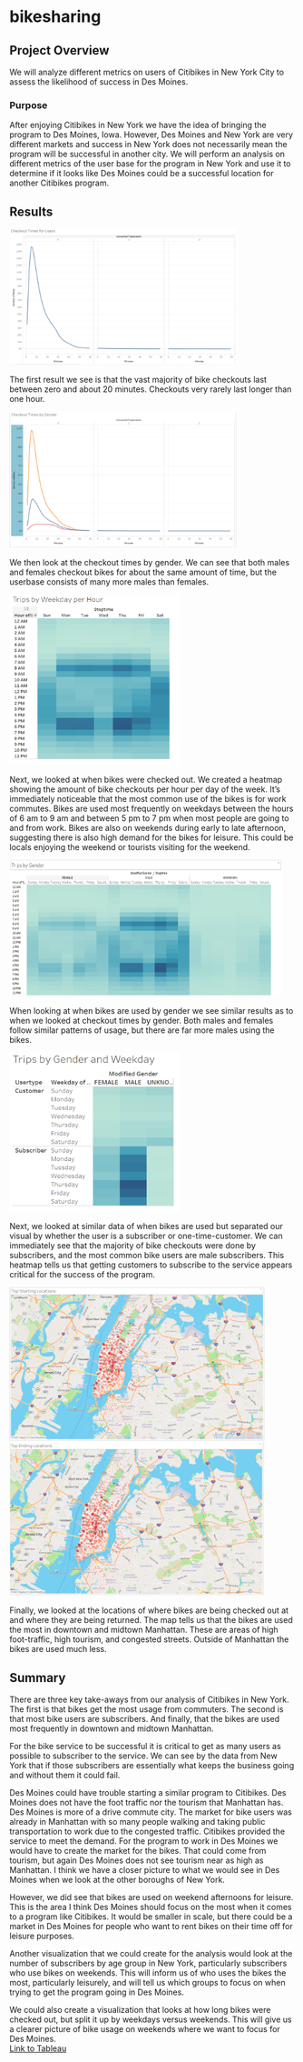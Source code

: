 # bikesharing
## Project Overview
We will analyze different metrics on users of Citibikes in New York City to assess the likelihood of success in Des Moines.

### Purpose
After enjoying Citibikes in New York we have the idea of bringing the program to Des Moines, Iowa.  However, Des Moines and New York are very different markets and success in New York does not necessarily mean the program will be successful in another city.  We will perform an analysis on different metrics of the user base for the program in New York and use it to determine if it looks like Des Moines could be a successful location for another Citibikes program.

## Results
<img src="Tableau_Visualizations/checkout_times.PNG" width="400" height="240"/>

The first result we see is that the vast majority of bike checkouts last between zero and about 20 minutes.  Checkouts very rarely last longer than one hour.  

<img src="Tableau_Visualizations/checkout_times_gender.PNG" width="400" height="240"/>

We then look at the checkout times by gender.  We can see that both males and females checkout bikes for about the same amount of time, but the userbase consists of many more males than females.
 
<img src="Tableau_Visualizations/trips_weekday.PNG" width="300" height="300"/>

Next, we looked at when bikes were checked out.  We created a heatmap showing the amount of bike checkouts per hour per day of the week.  It’s immediately noticeable that the most common use of the bikes is for work commutes.  Bikes are used most frequently on weekdays between the hours of  6 am to 9 am and between 5 pm to 7 pm when most people are going to and from work.  Bikes are also on weekends during early to late afternoon, suggesting there is also high demand for the bikes for leisure.  This could be locals enjoying the weekend or tourists visiting for the weekend. 
 
<img src="Tableau_Visualizations/trips_gender.PNG" width="480" height="240"/>

When looking at when bikes are used by gender we see similar results as to when we looked at checkout times by gender.  Both males and females follow similar patterns of usage, but there are far more males using the bikes.
 
<img src="Tableau_Visualizations/trips_usertype.PNG" width="300" height="280"/>

Next, we looked at similar data of when bikes are used but separated our visual by whether the user is a subscriber or one-time-customer.  We can immediately see that the majority of bike checkouts were done by subscribers, and the most common bike users are male subscribers.  This heatmap tells us that getting customers to subscribe to the service appears critical for the success of the program.
 
<img src="Tableau_Visualizations/starting_locations.PNG" width="450" height="270"/>   <img src="Tableau_Visualizations/ending_locations.PNG" width="450" height="270"/>

Finally, we looked at the locations of where bikes are being checked out at and where they are being returned.  The map tells us that the bikes are used the most in downtown and midtown Manhattan.  These are areas of high foot-traffic, high tourism, and congested streets.  Outside of Manhattan the bikes are used much less.
 
## Summary
There are three key take-aways from our analysis of Citibikes in New York.  The first is that bikes get the most usage from commuters.  The second is that most bike users are subscribers.  And finally, that the bikes are used most frequently in downtown and midtown Manhattan.

For the bike service to be successful it is critical to get as many users as possible to subscriber to the service.  We can see by the data from New York that if those subscribers are essentially what keeps the business going and without them it could fail.

Des Moines could have trouble starting a similar program to Citibikes.  Des Moines does not have the foot traffic nor the tourism that Manhattan has.  Des Moines is more of a drive commute city.  The market for bike users was already in Manhattan with so many people walking and taking public transportation to work due to the congested traffic.  Citibikes provided the service to meet the demand.  For the program to work in Des Moines we would have to create the market for the bikes.  That could come from tourism, but again Des Moines does not see tourism near as high as Manhattan.  I think we have a closer picture to what we would see in Des Moines when we look at the other boroughs of New York.  

However, we did see that bikes are used on weekend afternoons for leisure.  This is the area I think Des Moines should focus on the most when it comes to a program like Citibikes.  It would be smaller in scale, but there could be a market in Des Moines for people who want to rent bikes on their time off for leisure purposes.

Another visualization that we could create for the analysis would look at the number of subscribers by age group in New York, particularly subscribers who use bikes on weekends.  This will inform us of who uses the bikes the most, particularly leisurely, and will tell us which groups to focus on when trying to get the program going in Des Moines.  

We could also create a visualization that looks at how long bikes were checked out, but split it up by weekdays versus weekends.  This will give us a clearer picture of bike usage on weekends where we want to focus for Des Moines.  
[Link to Tableau](https://public.tableau.com/profile/edward5570#!/vizhome/NYCCitibikeStory_16149833378720/NYCCitibikeStory?publish=yes)
